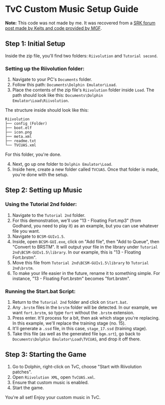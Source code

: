 # TvC Custom Music Setup Guide

**Note:** This code was not made by me. It was recovered from a [SRK forum post made by Keits and code provided by MGF](https://archive.supercombo.gg/t/id-like-to-replace-the-music-on-the-tvc-disc-anyone-want-to-help-figure-this-out/91217/116?page=5).

## Step 1: Initial Setup

Inside the zip file, you'll find two folders: `Riivolution` and `Tutorial second`.

### Setting up the Riivolution folder:

1. Navigate to your PC's `Documents` folder.
2. Follow this path: `Documents\Dolphin Emulator\Load`.
3. Place the contents of the zip file's `Riivolution` folder inside `Load`. The path should look like this: `Documents\Dolphin Emulator\Load\Riivolution`.

The structure inside should look like this:

```
Riivolution
├── config (Folder)
├── boot.elf
├── icon.png
├── meta.xml
├── readme.txt
└── TVCUAS.xml
```

For this folder, you're done.

4. Next, go up one folder to `Dolphin Emulator\Load`.
5. Inside here, create a new folder called `TVCUAS`. Once that folder is made, you're done with the setup.

## Step 2: Setting up Music

### Using the Tutorial 2nd folder:

1. Navigate to the `Tutorial 2nd` folder.
2. For this demonstration, we'll use "13 - Floating Fort.mp3" (from Godhand, you need to play it) as an example, but you can use whatever file you want.
3. Navigate to `BCSM-GUIv1.5`.
4. Inside, open `BCSM-GUI.exe`, click on "Add file", then "Add to Queue", then "Convert to BRSTM". It will output your file in the library under `Tutorial 2nd\BCSM-GUIv1.5\library`. In our example, this is "13 - Floating Fort.brstm".
5. Move this file from `Tutorial 2nd\BCSM-GUIv1.5\library` to `Tutorial 2nd\brstm`. 
6. To make your life easier in the future, rename it to something simple. For instance, "13 - Floating Fort.brstm" becomes "fort.brstm".

### Running the Start.bat Script:

1. Return to the `Tutorial 2nd` folder and click on `Start.bat`.
2. Any `.brstm` files in the `brstm` folder will be detected. In our example, we want `fort.brstm`, so type `fort` without the `.brstm` extension. 
3. Press enter. It'll process for a bit, then ask which stage you're replacing. In this example, we'll replace the training stage (no. 15). 
4. It'll generate a `.ssd` file, in this case, `stage_17.ssd` (training stage).
5. Take this file (as well as the generated file `bgm.srt`), go back to `Documents\Dolphin Emulator\Load\TVCUAS`, and drop it off there.

## Step 3: Starting the Game

1. Go to Dolphin, right-click on TvC, choose "Start with Riivolution patches".
2. Open `Riivolution XML`, open `TvCUAS.xml`.
3. Ensure that custom music is enabled.
4. Start the game.

You're all set! Enjoy your custom music in TvC.
